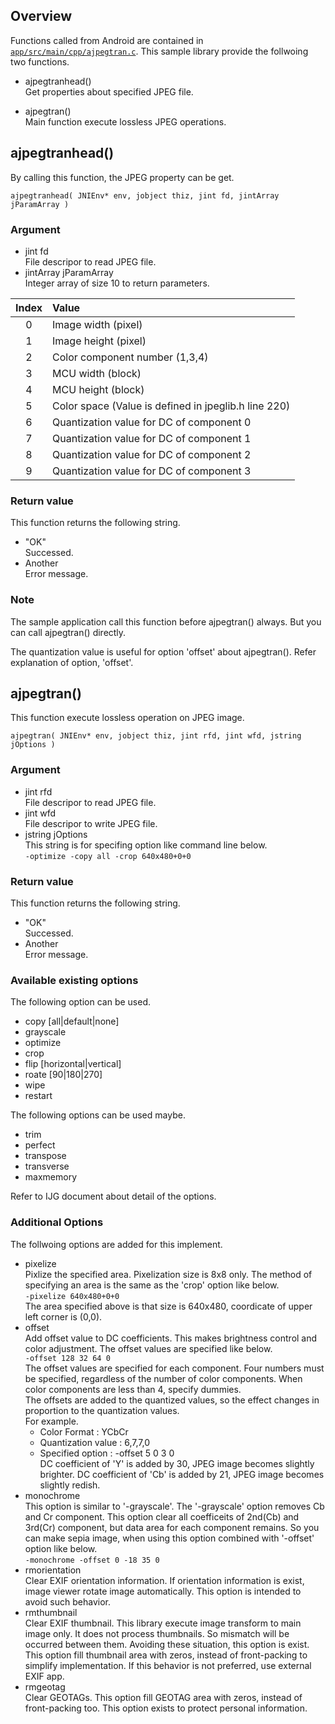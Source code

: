 ## Overview

Functions called from Android are contained in [`app/src/main/cpp/ajpegtran.c`](app/src/main/cpp/ajpegtran.c).
This sample library provide the follwoing two functions.

- ajpegtranhead()  
Get properties about specified JPEG file.

- ajpegtran()  
Main function execute lossless JPEG operations.


## ajpegtranhead()
By calling this function, the JPEG property can be get.

`ajpegtranhead( JNIEnv* env,
                                         jobject thiz,
                                         jint fd,
                                         jintArray jParamArray
                                                  )`

### Argument
- jint fd  
File descripor to read JPEG file.
- jintArray jParamArray  
Integer array of size 10 to return parameters.

|Index|Value|
|:-:|:-|
|0|Image width (pixel)|
|1|Image height (pixel)|
|2|Color component number (1,3,4)|
|3|MCU width (block)|
|4|MCU height (block)|
|5|Color space (Value is defined in jpeglib.h line 220)|
|6|Quantization value for DC of component 0|
|7|Quantization value for DC of component 1|
|8|Quantization value for DC of component 2|
|9|Quantization value for DC of component 3|


### Return value
This function returns the following string.
- "OK"  
Successed.
- Another  
Error message.

### Note
The sample application call this function before ajpegtran() always.
But you can call ajpegtran() directly.

The quantization value is useful for option 'offset' about ajpegtran().
Refer explanation of option, 'offset'.

## ajpegtran()
This function execute lossless operation on JPEG image.

`ajpegtran( JNIEnv* env,
                                         jobject thiz,
                                         jint rfd,
                                         jint wfd,
                                         jstring jOptions
                                                  )`

### Argument
- jint rfd  
File descripor to read JPEG file.
- jint wfd  
File descripor to write JPEG file.
- jstring jOptions  
This string is for specifing option like command line below.  
`-optimize -copy all -crop 640x480+0+0`

### Return value
This function returns the following string.
- "OK"  
Successed.
- Another  
Error message.

### Available existing options
The following option can be used.
- copy [all|default|none]
- grayscale
- optimize
- crop
- flip [horizontal|vertical] 
- roate [90|180|270] 
- wipe
- restart

The following options can be used maybe.
- trim
- perfect
- transpose
- transverse
- maxmemory

Refer to IJG document about detail of the options.



### Additional Options
The follwoing options are added for this implement.
- pixelize  
Pixlize the specified area. Pixelization size is 8x8 only. 
The method of specifying an area is the same as the 'crop' option like below.  
`-pixelize 640x480+0+0`  
The area specified above is that size is 640x480, coordicate of upper left corner is (0,0).
- offset  
Add offset value to DC coefficients. This makes brightness control and color adjustment.
The offset values are specified like below.  
`-offset 128 32 64 0`  
The offset values are specified for each component.
Four numbers must be specified, regardless of the number of color components.
When color components are less than 4, specify dummies.  
The offsets are added to the quantized values, so the effect changes in proportion to the quantization values.  
For example.  
	- Color Format : YCbCr  
	- Quantization value : 6,7,7,0  
	- Specified option : -offset 5 0 3 0  
DC coefficient of 'Y' is added by 30, JPEG image becomes slightly brighter.
DC coefficient of 'Cb' is added by 21, JPEG image becomes slightly redish.  
- monochrome  
This option is similar to '-grayscale'.
The '-grayscale' option removes Cb and Cr component.
This option clear all coefficeits of 2nd(Cb) and 3rd(Cr) component, but data area for each component remains.
So you can make sepia image, when using this option combined with '-offset' option like below.  
`-monochrome -offset 0 -18 35 0`  
- rmorientation  
Clear EXIF orientation information. If orientation information is exist, image viewer rotate image automatically.
This option is intended to avoid such behavior.
- rmthumbnail  
Clear EXIF thumbnail. This library execute image transform to main image only.
It does not process thumbnails. So mismatch will be occurred between them.
Avoiding these situation, this option is exist.  
This option fill thumbnail area with zeros, instead of front-packing to simplify implementation.
If this behavior is not preferred, use external EXIF app.
- rmgeotag  
Clear GEOTAGs.
This option fill GEOTAG area with zeros, instead of front-packing too.
This option exists to protect personal information.

